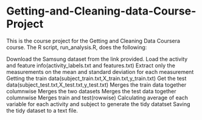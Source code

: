 # Getting-and-Cleaning-data-Course-Project

This is the course project for the Getting and Cleaning Data Coursera course. The R script, run_analysis.R, does the following:

Download the Samsung dataset from the link provided.
Load the activity and feature info(activity_labels.txt and features.txt)
Extract only the measurements on the mean and standard deviation for each measurement
Getting the train data(subject_train.txt,X_train.txt,y_train.txt)
Get the test data(subject_test.txt,X_test.txt,y_test.txt)
Merges the train data together columnwise
Merges the two datasets
Merges the test data together columnwise
Merges train and test(rowwise)
Calculating average of each variable for each activity and subject to generate the tidy datatset
Saving the tidy dataset to a text file.
